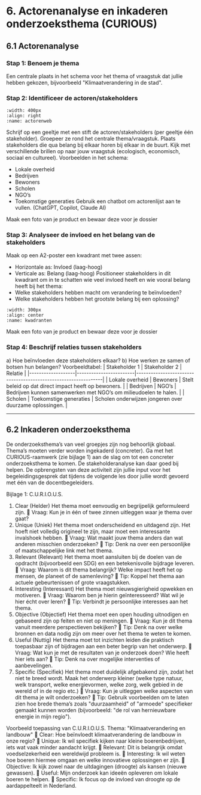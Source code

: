 # 6. Actorenanalyse en inkaderen onderzoeksthema (CURIOUS)
## 6.1 Actorenanalyse
### Stap 1: Benoem je thema
Een centrale plaats in het schema voor het thema of vraagstuk dat jullie hebben gekozen, bijvoorbeeld "Klimaatverandering in de stad".
### Stap 2: Identificeer de actoren/stakeholders
```{figure} Plaatjes/actorenweb.png
:width: 400px
:align: right
:name: actorenweb
```   
Schrijf op een geeltje met een stift de actoren/stakeholders (per geeltje één stakeholder). Groepeer ze rond het centrale thema/vraagstuk. Plaats stakeholders die qua belang bij elkaar horen bij elkaar in de buurt. Kijk met verschillende brillen op naar jouw vraagstuk (ecologisch, economisch, sociaal en cultureel).
Voorbeelden in het schema:
-	Lokale overheid 
-	Bedrijven 
-	Bewoners 
-	Scholen 
-	NGO’s 
-	Toekomstige generaties 
Gebruik een chatbot om actorenlijst aan te vullen. (ChatGPT, Copilot, Claude AI)


Maak een foto van je product en bewaar deze voor je dossier

### Stap 3: Analyseer de invloed en het belang van de stakeholders
Maak op een A2-poster een kwadrant met twee assen:
-	Horizontale as: Invloed (laag-hoog) 
-	Verticale as: Belang (laag-hoog)
    Positioneer stakeholders in dit kwadrant om in te schatten wie veel invloed heeft en wie vooral belang heeft bij het thema:
-	Welke stakeholders hebben macht om verandering te beïnvloeden?
-	Welke stakeholders hebben het grootste belang bij een oplossing?
```{figure} Plaatjes/kwadrantenactoren.png
:width: 300px
:align: center
:name: kwadranten
```  
Maak een foto van je product en bewaar deze voor je dossier
### Stap 4: Beschrijf relaties tussen stakeholders
a)	Hoe beïnvloeden deze stakeholders elkaar?
b)	Hoe werken ze samen of botsen hun belangen? 
Voorbeeldtabel:
| Stakeholder 1     | Stakeholder 2         | Relatie                                                        |
|-------------------|------------------------|----------------------------------------------------------------|
| Lokale overheid   | Bewoners               | Stelt beleid op dat direct impact heeft op bewoners.           |
| Bedrijven         | NGO’s                  | Bedrijven kunnen samenwerken met NGO’s om milieudoelen te halen. |
| Scholen           | Toekomstige generaties | Scholen onderwijzen jongeren over duurzame oplossingen.        |


______________________________________________________________________________________
## 6.2 Inkaderen onderzoeksthema
De onderzoeksthema’s van veel groepjes zijn nog behoorlijk globaal. Thema’s moeten verder worden ingekaderd (concreter). 
Ga met het CURIOUS-raamwerk (zie bijlage 1) aan de slag om tot een concreter onderzoeksthema te komen. De stakeholderanalyse kan daar goed bij helpen.
De opbrengsten van deze activiteit zijn jullie input voor het begeleidingsgesprek dat tijdens de volgende les door jullie wordt gevoerd met één van de docentbegeleiders.


Bijlage 1: C.U.R.I.O.U.S. 
1.	Clear (Helder)
Het thema moet eenvoudig en begrijpelijk geformuleerd zijn.
	Vraag: Kun je in één of twee zinnen uitleggen waar je thema over gaat? 
2.	Unique (Uniek)
Het thema moet onderscheidend en uitdagend zijn. Het hoeft niet volledig origineel te zijn, maar moet een interessante invalshoek hebben.
	Vraag: Wat maakt jouw thema anders dan wat anderen misschien onderzoeken? 
	Tip: Denk na over een persoonlijke of maatschappelijke link met het thema. 
3.	Relevant (Relevant)
Het thema moet aansluiten bij de doelen van de opdracht (bijvoorbeeld een SDG) en een betekenisvolle bijdrage leveren.
	Vraag: Waarom is dit thema belangrijk? Welke impact heeft het op mensen, de planeet of de samenleving? 
	Tip: Koppel het thema aan actuele gebeurtenissen of grote vraagstukken. 
4.	Interesting (Interessant)
Het thema moet nieuwsgierigheid opwekken en motiveren.
	Vraag: Waarom ben je hierin geïnteresseerd? Wat wil je hier écht over leren? 
	Tip: Verbindt je persoonlijke interesses aan het thema. 
5.	Objective (Objectief)
Het thema moet een open houding uitnodigen en gebaseerd zijn op feiten en niet op meningen.
	Vraag: Kun je dit thema vanuit meerdere perspectieven bekijken? 
	Tip: Denk na over welke bronnen en data nodig zijn om meer over het thema te weten te komen. 
6.	Useful (Nuttig)
Het thema moet tot inzichten leiden die praktisch toepasbaar zijn of bijdragen aan een beter begrip van het onderwerp.
	Vraag: Wat kun je met de resultaten van je onderzoek doen? Wie heeft hier iets aan? 
	Tip: Denk na over mogelijke interventies of aanbevelingen. 
7.	Specific (Specifiek)
Het thema moet duidelijk afgebakend zijn, zodat het niet te breed wordt. Maak het onderwerp kleiner (welke type natuur, welk transport, welke energievormen, welke zorg, welk gebied in de wereld of in de regio etc.)
	Vraag: Kun je uitleggen welke aspecten van dit thema je wilt onderzoeken? 
	Tip: Gebruik voorbeelden om te laten zien hoe brede thema’s zoals "duurzaamheid" of "armoede" specifieker gemaakt kunnen worden (bijvoorbeeld: "de rol van hernieuwbare energie in mijn regio"). 


Voorbeeld toepassing van C.U.R.I.O.U.S.
Thema: "Klimaatverandering en landbouw"
	Clear: Hoe beïnvloedt klimaatverandering de landbouw in onze regio? 
	Unique: Ik wil specifiek kijken naar kleine boerenbedrijven, iets wat vaak minder aandacht krijgt. 
	Relevant: Dit is belangrijk omdat voedselzekerheid een wereldwijd probleem is. 
	Interesting: Ik wil weten hoe boeren hiermee omgaan en welke innovatieve oplossingen er zijn. 
	Objective: Ik kijk zowel naar de uitdagingen (droogte) als kansen (nieuwe gewassen). 
	Useful: Mijn onderzoek kan ideeën opleveren om lokale boeren te helpen. 
	Specific: Ik focus op de invloed van droogte op de aardappelteelt in Nederland. 

